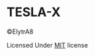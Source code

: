 # TESLA-X
©ElytrA8


Licensed Under [MIT](https://github.com/ElytrA8/TESLA-X/blob/main/LICENSE) license
